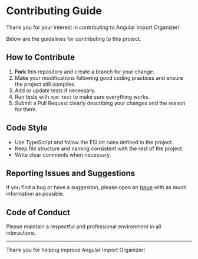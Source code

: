 # Contributing Guide

Thank you for your interest in contributing to Angular Import Organizer!

Below are the guidelines for contributing to this project.

## How to Contribute

1. **Fork** this repository and create a branch for your change.
2. Make your modifications following good coding practices and ensure the project still compiles.
3. Add or update tests if necessary.
4. Run tests with `npm test` to make sure everything works.
5. Submit a Pull Request clearly describing your changes and the reason for them.

## Code Style

- Use TypeScript and follow the ESLint rules defined in the project.
- Keep file structure and naming consistent with the rest of the project.
- Write clear comments when necessary.

## Reporting Issues and Suggestions

If you find a bug or have a suggestion, please open an [Issue](https://github.com/pablomorillas02/angular-import-organizer/issues) with as much information as possible.

## Code of Conduct

Please maintain a respectful and professional environment in all interactions.

---

Thank you for helping improve Angular Import Organizer! 